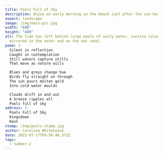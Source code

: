 ```yaml
---
title: Pools Full of Sky
description: Enjoy an early morning on the beach just after the sun has risen.
aspect: landscape
image: /img/main-pic.jpg
width: "600"
height: "400"
alt: The tide has left behind large pools of salty water, sunrise colours are
  mirrored in the water and on the wet sand.
poem: |-
  Silent in reflection
  Caught in contemplation
  Still waters capture stills
  That move as nature wills

  Blues and greys change hue
  Birds fly straight on through
  The sun pours molten gold
  Into cold water moulds

  Clouds drift in and out
  A breeze ripples all
  Pools full of sky
address: |-
  Pools Full of Sky
  Kingsdown
  Kent
stamp: /img/pools-stamp.jpg
author: Caroline Whitehouse
date: 2022-07-17T09:56:40.372Z
tags:
  - number-2
---
```

